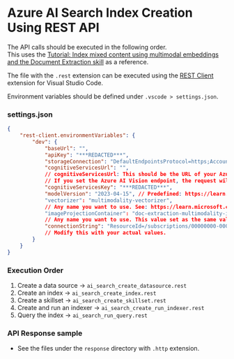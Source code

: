 # Azure AI Search Index Creation Using REST API

The API calls should be executed in the following order.  
This uses the [Tutorial: Index mixed content using multimodal embeddings and the Document Extraction skill](https://learn.microsoft.com/en-us/azure/search/tutorial-document-extraction-multimodal-embeddings) as a reference.

The file with the `.rest` extension can be executed using the [REST Client](https://marketplace.visualstudio.com/items?itemName=humao.rest-client) extension for Visual Studio Code.

Environment variables should be defined under `.vscode > settings.json`.

### settings.json

```json
{
    "rest-client.environmentVariables": {
        "dev": {
            "baseUrl": "", 
            "apiKey": "***REDACTED***",
            "storageConnection": "DefaultEndpointsProtocol=https;AccountName=***REDACTED***",
            "cognitiveServicesUrl": "", 
            // cognitiveServicesUrl: This should be the URL of your Azure AI Services. 
            // If you set the Azure AI Vision endpoint, the request will be failed.
            "cognitiveServicesKey": "***REDACTED***",
            "modelVersion": "2023-04-15", // Predefined: https://learn.microsoft.com/en-us/azure/search/cognitive-search-skill-vision-vectorize
            "vectorizer": "multimodality-vectorizer", 
            // Any name you want to use. See: https://learn.microsoft.com/en-us/azure/search/vector-search-how-to-configure-vectorizer
            "imageProjectionContainer": "doc-extraction-multimodality-img-container", 
            // Any name you want to use. This value set as the same value in the tutorial.
            "connectionString": "ResourceId=/subscriptions/00000000-0000-0000-0000-00000000/resourceGroups/MY-DEMO-RESOURCE-GROUP/providers/Microsoft.Storage/storageAccounts/MY-DEMO-STORAGE-ACCOUNT/;" 
            // Modify this with your actual values.
        }
    }
}
```

### Execution Order

1. Create a data source → `ai_search_create_datasource.rest`  
2. Create an index → `ai_search_create_index.rest`  
3. Create a skillset → `ai_search_create_skillset.rest`  
4. Create and run an indexer → `ai_search_create_run_indexer.rest`  
5. Query the index → `ai_search_run_query.rest`

### API Response sample

- See the files under the `response` directory with `.http` extension.
